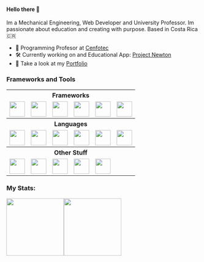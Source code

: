 #### Hello there :muscle:	

Im a Mechanical Engineering, Web Developer and University Professor. Im passionate about education and creating with purpose. Based in Costa Rica:costa_rica:

- :book: Programming Profesor at [Cenfotec](https://ucenfotec.ac.cr/)
- :hammer_and_wrench:	Currently working on and Educational App: [Project Newton](https://projectnewton.andrescn20.com/)
- :bookmark_tabs: Take a look at my [Portfolio](https://www.andrescn20.com/)

### Frameworks and Tools

<table>
    <tbody>
        <tr><th colspan="6"> Frameworks</th></tr>
<!--         <tr>
            <th height=20> ReactJS</th>
            <th> VueJS</th>
            <th> TailwindCSS</th>
            <th> ReactJS</th>
            <th> ReactJS</th>
            <th> ReactJS</th>
        </tr> -->
        <tr>
          <td><img height=40 src="https://cdn.jsdelivr.net/gh/devicons/devicon/icons/react/react-original-wordmark.svg" /></td>
          <td><img height=40 src="https://cdn.jsdelivr.net/gh/devicons/devicon/icons/vuejs/vuejs-original-wordmark.svg" /></td>
          <td><img height=40 src="https://cdn.jsdelivr.net/gh/devicons/devicon/icons/tailwindcss/tailwindcss-plain.svg" /></td>
          <td><img height=40  src="https://cdn.jsdelivr.net/gh/devicons/devicon/icons/laravel/laravel-plain-wordmark.svg" /></td>
          <td><img height=40 src="https://cdn.jsdelivr.net/gh/devicons/devicon/icons/nextjs/nextjs-original-wordmark.svg" /></td>
          <td><img height=40 src="https://cdn.jsdelivr.net/gh/devicons/devicon/icons/flask/flask-original.svg" /></td>
        </tr>
        <tr><th colspan="6"> Languages</th></tr>
        <tr>
          <td><img height=40  src="https://cdn.jsdelivr.net/gh/devicons/devicon/icons/javascript/javascript-original.svg" /></td>
          <td><img height=40  src="https://cdn.jsdelivr.net/gh/devicons/devicon/icons/html5/html5-original-wordmark.svg" /></td>
          <td><img height=40  src="https://cdn.jsdelivr.net/gh/devicons/devicon/icons/css3/css3-original-wordmark.svg" /></td>
          <td><img height=40 src="https://cdn.jsdelivr.net/gh/devicons/devicon/icons/typescript/typescript-original.svg" /></td>
          <td><img height=40 src="https://cdn.jsdelivr.net/gh/devicons/devicon/icons/php/php-original.svg" /></td>
          <td><img height=40 src="https://cdn.jsdelivr.net/gh/devicons/devicon/icons/python/python-original-wordmark.svg" /></td>
        </tr>
        <tr><th colspan="6">Other Stuff</th></tr>
        <tr>
            <td><img height=40 src="https://cdn.jsdelivr.net/gh/devicons/devicon/icons/nodejs/nodejs-original.svg" /></td>
            <td><img height=40 src="https://cdn.jsdelivr.net/gh/devicons/devicon/icons/sass/sass-original.svg" /></td>
            <td><img height=40 src="https://cdn.jsdelivr.net/gh/devicons/devicon/icons/mysql/mysql-original-wordmark.svg" /></td>
            <td><img height=40 src="https://cdn.jsdelivr.net/gh/devicons/devicon/icons/git/git-plain.svg" /></td>
            <td><img height=40 src="https://cdn.jsdelivr.net/gh/devicons/devicon/icons/github/github-original.svg" /></td>
        </tr>
    </tbody>
</table>

### My Stats:
<img height="150px" src="https://github-readme-stats.vercel.app/api?username=andrescn20&show_icons=true"/><img height="150px" src="https://github-readme-stats.vercel.app/api/top-langs?username=andrescn20&layout=compact"/>


<!--
**andrescn20/andrescn20** is a ✨ _special_ ✨ repository because its `README.md` (this file) appears on your GitHub profile.

Here are some ideas to get you started:

- 🔭 I’m currently working on ...
- 🌱 I’m currently learning ...
- 👯 I’m looking to collaborate on ...
- 🤔 I’m looking for help with ...
- 💬 Ask me about ...
- 📫 How to reach me: ...
- 😄 Pronouns: ...
- ⚡ Fun fact: ...
-->
